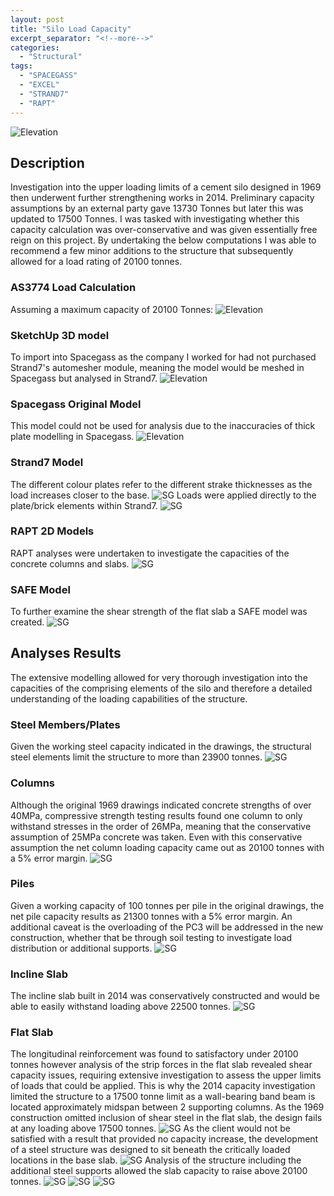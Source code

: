 ```yaml
---
layout: post
title: "Silo Load Capacity"
excerpt_separator: "<!--more-->"
categories: 
  - "Structural"
tags:
  - "SPACEGASS"
  - "EXCEL"
  - "STRAND7"
  - "RAPT"
---
```


![Elevation](/assets/struct/SILO/SILO-1.jpg)
<!--more-->
## Description
Investigation into the upper loading limits of a cement silo designed in 1969 then underwent further strengthening works in 2014. Preliminary capacity assumptions by an external party gave 13730 Tonnes but later this was updated to 17500 Tonnes. I was tasked with investigating whether this capacity calculation was over-conservative and was given essentially free reign on this project. By undertaking the below computations I was able to recommend a few minor additions to the structure that subsequently allowed for a load rating of 20100 tonnes.

### AS3774 Load Calculation
Assuming a maximum capacity of 20100 Tonnes:
![Elevation](/assets/struct/SILO/SILO-2.jpg)

### SketchUp 3D model
To import into Spacegass as the company I worked for had not purchased Strand7's automesher module, meaning the model would be meshed in Spacegass but analysed in Strand7.
![Elevation](/assets/struct/SILO/SILO-2.jpg)

### Spacegass Original Model
This model could not be used for analysis due to the inaccuracies of thick plate modelling in Spacegass.
![Elevation](/assets/struct/SILO/SILO-3.jpg)

### Strand7 Model
The different colour plates refer to the different strake thicknesses as the load increases closer to the base.
![SG](/assets/struct/SILO/SILO-5.jpg)
Loads were applied directly to the plate/brick elements within Strand7.
![SG](/assets/struct/SILO/SILO-5.1.jpg)

### RAPT 2D Models
RAPT analyses were undertaken to investigate the capacities of the concrete columns and slabs.
![SG](/assets/struct/SILO/SILO-7.jpg)

### SAFE Model
To further examine the shear strength of the flat slab a SAFE model was created. 
![SG](/assets/struct/SILO/SILO-6.jpg)

## Analyses Results
The extensive modelling allowed for very thorough investigation into the capacities of the comprising elements of the silo and therefore a detailed understanding of the loading capabilities of the structure.

### Steel Members/Plates
Given the working steel capacity indicated in the drawings, the structural steel elements limit the structure to more than 23900 tonnes. 
![SG](/assets/struct/SILO/SILO-8.jpg)

### Columns
Although the original 1969 drawings indicated concrete strengths of over 40MPa, compressive strength testing results found one column to only withstand stresses in the order of 26MPa, meaning that the conservative assumption of 25MPa concrete was taken. Even with this conservative assumption the net column loading capacity came out as 20100 tonnes with a 5% error margin. 
![SG](/assets/struct/SILO/SILO-9.jpg)

### Piles
Given a working capacity of 100 tonnes per pile in the original drawings, the net pile capacity results as 21300 tonnes with a 5% error margin. An additional caveat is the overloading of the PC3 will be addressed in the new construction, whether that be through soil testing to investigate load distribution or additional supports.
![SG](/assets/struct/SILO/SILO-10.jpg)

### Incline Slab
The incline slab built in 2014 was conservatively constructed and would be able to easily withstand loading above 22500 tonnes.
![SG](/assets/struct/SILO/SILO-11.jpg)

### Flat Slab
The longitudinal reinforcement was found to satisfactory under 20100 tonnes however analysis of the strip forces in the flat slab revealed shear capacity issues, requiring extensive investigation to assess the upper limits of loads that could be applied. This is why the 2014 capacity investigation limited the structure to a 17500 tonne limit as a wall-bearing band beam is located approximately midspan between 2 supporting columns. As the 1969 construction omitted inclusion of shear steel in the flat slab, the design fails at any loading above 17500 tonnes.
![SG](/assets/struct/SILO/SILO-12.jpg)
As the client would not be satisfied with a result that provided no capacity increase, the development of a steel structure was designed to sit beneath the critically loaded locations in the base slab.
![SG](/assets/struct/SILO/SILO-13.jpg)
Analysis of the structure including the additional steel supports allowed the slab capacity to raise above 20100 tonnes.
![SG](/assets/struct/SILO/SILO-15.jpg)
![SG](/assets/struct/SILO/SILO-14.jpg)
![SG](/assets/struct/SILO/SILO-16.jpg)
